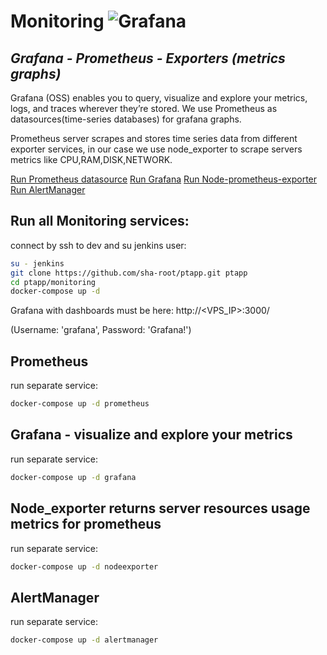 # Monitoring ![Grafana](https://grafana.com/static/assets/img/fav32.png) 

## _Grafana - Prometheus - Exporters (metrics graphs)_

Grafana (OSS) enables you to query, visualize and explore your metrics, logs, and traces wherever they’re stored. 
We use Prometheus as datasources(time-series databases) for grafana graphs.

Prometheus server scrapes and stores time series data from different exporter services, in our case we use node_exporter to scrape servers metrics like CPU,RAM,DISK,NETWORK.

[Run Prometheus datasource](#Prometheus)
[Run Grafana](#grafana)
[Run Node-prometheus-exporter](#node-exporter)
[Run AlertManager](#alertmanager)

## Run all Monitoring services:

connect by ssh to dev and su jenkins user:
```sh
su - jenkins
git clone https://github.com/sha-root/ptapp.git ptapp
cd ptapp/monitoring
docker-compose up -d
```

Grafana with dashboards must be here: http://<VPS_IP>:3000/ 

(Username: 'grafana', Password: 'Grafana!')

## Prometheus

run separate service:

```sh
docker-compose up -d prometheus
```

## Grafana - visualize and explore your metrics

run separate service:
```sh
docker-compose up -d grafana
```

## Node_exporter returns server resources usage metrics for prometheus

run separate service:
```sh
docker-compose up -d nodeexporter
```

## AlertManager

run separate service:
```sh
docker-compose up -d alertmanager
```
